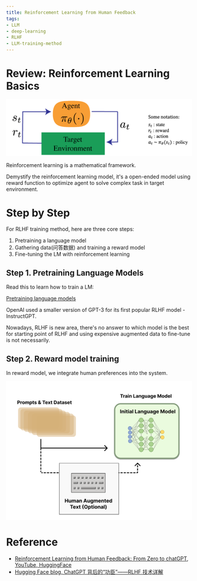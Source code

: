 ```yaml
---
title: Reinforcement Learning from Human Feedback
tags:
- LLM
- deep-learning
- RLHF
- LLM-training-method
---
```



# Review: Reinforcement Learning Basics

![](Deep_Learning_And_Machine_Learning/LLM/train/attachments/Pasted%20image%2020230628145009.png)


Reinforcement learning is a mathematical framework. 

Demystify the reinforcement learning model, it's a open-ended model using reward function to optimize agent to solve complex task in target environment. 

<!---
# Origins of RLHF

## Pre Deep RL

![](Deep_Learning_And_Machine_Learning/LLM/train/attachments/Pasted%20image%2020230628160836.png)


Before, Deep RL don't use neural network to represent policy. What this system did was a machine learning system that created a policy by having humans label the actions that an agent took as being kind of correct or incorrect. This was just a simple decision rule where humans labeled every actions as good or bad.  This was essentially a reward model and a policy put together.

## For Deep RL

![](Deep_Learning_And_Machine_Learning/LLM/train/attachments/Pasted%20image%2020230628161627.png)

--->

# Step by Step

For RLHF training method, here are three core steps:

1. Pretraining a language model
2. Gathering data(问答数据) and training a reward model
3. Fine-tuning the LM with reinforcement learning

## Step 1. Pretraining Language Models

Read this to learn how to train a LM:

[Pretraining language models](Deep_Learning_And_Machine_Learning/LLM/train/train_LLM.md)

OpenAI used a smaller version of GPT-3 for its first popular RLHF model - InstructGPT.

Nowadays, RLHF is new area, there's no answer to which model is the best for starting point of RLHF and using expensive augmented data to fine-tune is not necessarily.

## Step 2. Reward model training

In reward model, we integrate human preferences into the system. 

![](Deep_Learning_And_Machine_Learning/LLM/train/attachments/Pasted%20image%2020230629145231.png)



# Reference

* [Reinforcement Learning from Human Feedback: From Zero to chatGPT, YouTube, HuggingFace](https://www.youtube.com/watch?v=2MBJOuVq380)
* [Hugging Face blog, ChatGPT 背后的“功臣”——RLHF 技术详解](https://huggingface.co/blog/zh/rlhf)